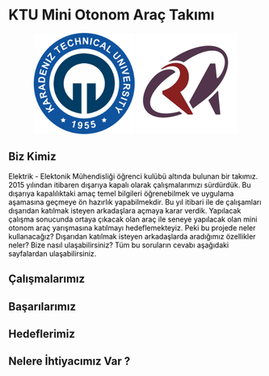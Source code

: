 
<h1>KTU Mini Otonom Araç Takımı</h1>

<center><img src="imgs/KTU.png" width="200px" height="200px">
    <img src="imgs/RAS.png" width="200px" height="200px"></center>

<h2>Biz Kimiz</h2>

<p style="color:black">Elektrik - Elektonik Mühendisliği öğrenci kulübü altında bulunan bir takımız. 2015 yılından itibaren dışarıya kapalı olarak çalışmalarımızı sürdürdük. Bu dışarıya kapalılıktaki amaç temel bilgileri öğrenebilmek ve uygulama aşamasına geçmeye ön hazırlık yapabilmekdir. Bu yıl itibari ile de çalışamları dışarıdan katılmak isteyen arkadaşlara açmaya karar verdik. Yapılacak çalışma sonucunda ortaya çıkacak olan araç ile seneye yapılacak olan mini otonom araç yarışmasına katılmayı hedeflemekteyiz. Peki bu projede neler kullanacağız? Dışarıdan katılmak isteyen arkadaşlarda aradığımız özellikler neler? Bize nasıl ulaşabilirsiniz? Tüm bu soruların cevabı aşağıdaki sayfalardan ulaşabilirsiniz.</p>

<h2>Çalışmalarımız</h2>

<h2>Başarılarımız</h2>

<h2>Hedeflerimiz</h2>

<h2>Nelere İhtiyacımız Var ?</h2>
